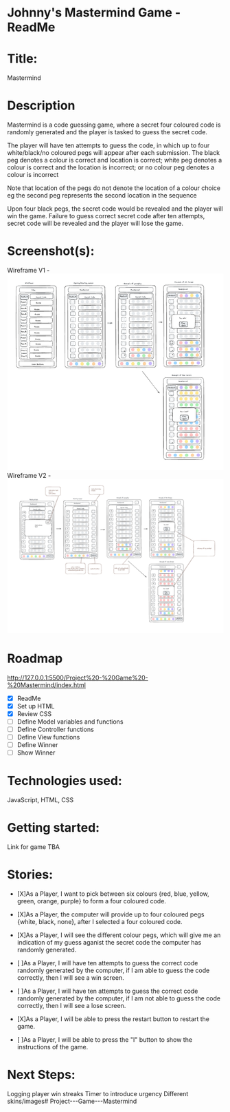 # Johnny's Mastermind Game - ReadMe

# Title:

Mastermind

# Description

Mastermind is a code guessing game, where a secret four coloured code is randomly generated and the player is tasked to guess the secret code.

The player will have ten attempts to guess the code, in which up to four white/black/no coloured pegs will appear after each submission.
The black peg denotes a colour is correct and location is correct;
white peg denotes a colour is correct and the location is incorrect;
or
no colour peg denotes a colour is incorrect

Note that location of the pegs do not denote the location of a colour choice eg the second peg represents the second location in the sequence

Upon four black pegs, the secret code would be revealed and the player will win the game.
Failure to guess correct secret code after ten attempts, secret code will be revealed and the player will lose the game.

# Screenshot(s):

Wireframe V1 - ![alt text](<Images/Wireframe V1.png>)
Wireframe V2 - ![alt text](<Images/Wireframe V2.png>)

# Roadmap

http://127.0.0.1:5500/Project%20-%20Game%20-%20Mastermind/index.html

- [x] ReadMe
- [x] Set up HTML
- [x] Review CSS
- [ ] Define Model variables and functions
- [ ] Define Controller functions
- [ ] Define View functions
- [ ] Define Winner
- [ ] Show Winner

# Technologies used:

JavaScript, HTML, CSS

# Getting started:

Link for game TBA

# Stories:

- [X]As a Player, I want to pick between six colours {red, blue, yellow, green, orange, purple} to form a four coloured code.

- [X]As a Player, the computer will provide up to four coloured pegs {white, black, none}, after I selected a four coloured code.

- [X]As a Player, I will see the different colour pegs, which will give me an indication of my guess aganist the secret code the computer has randomly generated.

- [ ]As a Player, I will have ten attempts to guess the correct code randomly generated by the computer, if I am able to guess the code correctly, then I will see a win screen.

- [ ]As a Player, I will have ten attempts to guess the correct code randomly generated by the computer, if I am not able to guess the code correctly, then I will see a lose screen.

- [X]As a Player, I will be able to press the restart button to restart the game.

- [ ]As a Player, I will be able to press the "I" button to show the instructions of the game.

# Next Steps:

Logging player win streaks
Timer to introduce urgency
Different skins/images# Project---Game---Mastermind
